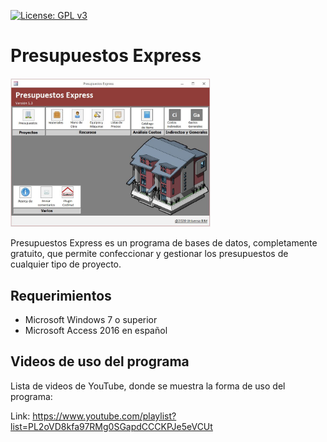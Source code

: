 [![License: GPL v3](https://img.shields.io/badge/License-GPL%20v3-blue.svg?style=for-the-badge)](http://www.gnu.org/licenses/gpl-3.0)

# Presupuestos Express

<img src="Images/PrEx_1.3_Pantalla_principal.JPG" width="320" />

Presupuestos Express es un programa de bases de datos, completamente gratuito, que permite confeccionar y gestionar los presupuestos de cualquier tipo de proyecto.

## Requerimientos
* Microsoft Windows 7 o superior
* Microsoft Access 2016 en español

## Videos de uso del programa
Lista de videos de YouTube, donde se muestra la forma de uso del programa:

Link: https://www.youtube.com/playlist?list=PL2oVD8kfa97RMg0SGapdCCCKPJe5eVCUt
